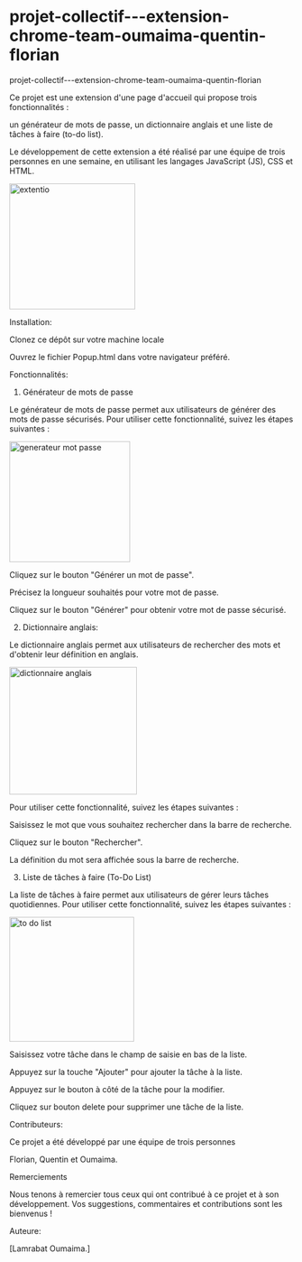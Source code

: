 # projet-collectif---extension-chrome-team-oumaima-quentin-florian
projet-collectif---extension-chrome-team-oumaima-quentin-florian

Ce projet est une extension d'une page d'accueil qui propose trois fonctionnalités : 

un générateur de mots de passe, un dictionnaire anglais et une liste de tâches à faire (to-do list).

Le développement de cette extension a été réalisé par une équipe de trois personnes en une semaine, en utilisant les langages JavaScript (JS), CSS et HTML.

<img width="223" alt="extentio" src="https://github.com/Oumaimalam1/projet-collectif---extension-chrome-team-oumaima-quentin-florian/assets/124173725/8cfc13a6-9382-443a-8d95-622deeeaca3c">






Installation:

Clonez ce dépôt sur votre machine locale 


Ouvrez le fichier Popup.html dans votre navigateur préféré.




Fonctionnalités:


1. Générateur de mots de passe


Le générateur de mots de passe permet aux utilisateurs de générer des mots de passe sécurisés. Pour utiliser cette fonctionnalité, suivez les étapes suivantes :

<img width="214" alt="generateur mot passe" src="https://github.com/Oumaimalam1/projet-collectif---extension-chrome-team-oumaima-quentin-florian/assets/124173725/1bb9c302-746b-4a7c-810e-a61556ee9880">

Cliquez sur le bouton "Générer un mot de passe".

Précisez la longueur souhaités pour votre mot de passe.

Cliquez sur le bouton "Générer" pour obtenir votre mot de passe sécurisé.







2. Dictionnaire anglais:


Le dictionnaire anglais permet aux utilisateurs de rechercher des mots et d'obtenir leur définition en anglais. 

<img width="226" alt="dictionnaire anglais" src="https://github.com/Oumaimalam1/projet-collectif---extension-chrome-team-oumaima-quentin-florian/assets/124173725/0e976818-effd-4881-b544-e116505cd3cb">


Pour utiliser cette fonctionnalité, suivez les étapes suivantes :

Saisissez le mot que vous souhaitez rechercher dans la barre de recherche.

Cliquez sur le bouton "Rechercher".

La définition du mot sera affichée sous la barre de recherche.








3. Liste de tâches à faire (To-Do List)


La liste de tâches à faire permet aux utilisateurs de gérer leurs tâches quotidiennes. Pour utiliser cette fonctionnalité, suivez les étapes suivantes :

<img width="221" alt="to do list" src="https://github.com/Oumaimalam1/projet-collectif---extension-chrome-team-oumaima-quentin-florian/assets/124173725/6770ee3b-2016-42ac-872a-30c8f5ccf416">


Saisissez votre tâche dans le champ de saisie en bas de la liste.

Appuyez sur la touche  "Ajouter" pour ajouter la tâche à la liste.

Appuyez sur le bouton à côté de la tâche pour la modifier.

Cliquez sur bouton delete pour supprimer une tâche de la liste.







Contributeurs:

Ce projet a été développé par une équipe de trois personnes 

Florian, Quentin et Oumaima.




Remerciements

Nous tenons à remercier tous ceux qui ont contribué à ce projet et à son développement. Vos suggestions, commentaires et contributions sont les bienvenus !
 
 
 
 
 
 Auteure:
 
 [Lamrabat Oumaima.]





